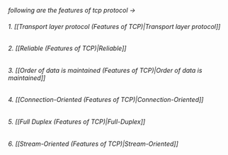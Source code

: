 *following are the features of tcp protocol ->*
###### *1. [[Transport layer protocol (Features of TCP)|Transport layer protocol]]* 
###### *2. [[Reliable (Features of TCP)|Reliable]]*
###### *3. [[Order of data is maintained (Features of TCP)|Order of data is maintained]]*
###### *4. [[Connection-Oriented (Features of TCP)|Connection-Oriented]]*
###### *5. [[Full Duplex (Features of TCP)|Full-Duplex]]*
###### *6. [[Stream-Oriented (Features of TCP)|Stream-Oriented]]*

